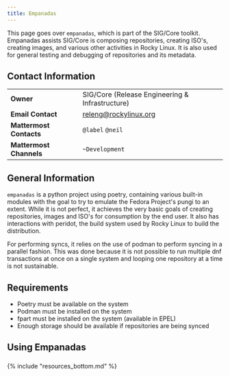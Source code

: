 ```yaml
---
title: Empanadas
---
```


This page goes over `empanadas`, which is part of the SIG/Core toolkit. Empanadas
assists SIG/Core is composing repositories, creating ISO's, creating images, and
various other activities in Rocky Linux. It is also used for general testing and
debugging of repositories and its metadata.

## Contact Information

| | |
| - | - |
| **Owner** | SIG/Core (Release Engineering & Infrastructure) |
| **Email Contact** | releng@rockylinux.org |
| **Mattermost Contacts** | `@label` `@neil` |
| **Mattermost Channels** | `~Development` |

## General Information

`empanadas` is a python project using poetry, containing various built-in modules
with the goal to try to emulate the Fedora Project's pungi to an extent. While it
is not perfect, it achieves the very basic goals of creating repositories, images
and ISO's for consumption by the end user. It also has interactions with peridot,
the build system used by Rocky Linux to build the distribution.

For performing syncs, it relies on the use of podman to perform syncing in a
parallel fashion. This was done because it is not possible to run multiple dnf
transactions at once on a single system and looping one repository at a time is
not sustainable.

## Requirements

* Poetry must be available on the system
* Podman must be installed on the system
* fpart must be installed on the system (available in EPEL)
* Enough storage should be available if repositories are being synced

## Using Empanadas

### 

{% include "resources_bottom.md" %}
